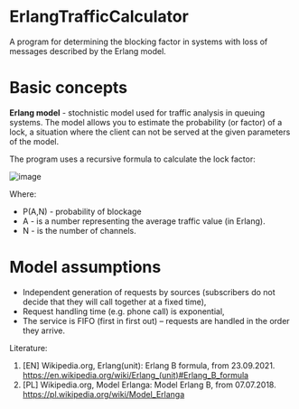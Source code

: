 # ErlangTrafficCalculator
A program for determining the blocking factor in systems with loss of messages described by the Erlang model.

# Basic concepts
**Erlang model** - stochnistic model used for traffic analysis in queuing systems.
The model allows you to estimate the probability (or factor) of a lock, a situation where the client can not be served at the given parameters of the model.

The program uses a recursive formula to calculate the lock factor:

![image](https://user-images.githubusercontent.com/60144533/140714471-1c885024-bb55-4d85-b664-98b58b41cb62.png)

Where:
* P(A,N) - probability of blockage
* A - is a number representing the average traffic value (in Erlang).
* N - is the number of channels.

# Model assumptions
* Independent generation of requests by sources (subscribers do not decide that they will call together at a fixed time),
* Request handling time (e.g. phone call) is exponential,
* The service is FIFO (first in first out) – requests are handled in the order they arrive.

Literature:
1. [EN] Wikipedia.org, Erlang(unit): Erlang B formula, from 23.09.2021.
    https://en.wikipedia.org/wiki/Erlang_(unit)#Erlang_B_formula
2. [PL] Wikipedia.org, Model Erlanga: Model Erlang B, from 07.07.2018.
    https://pl.wikipedia.org/wiki/Model_Erlanga
